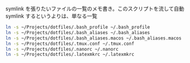 symlink を張りたいファイルの一覧のメモ書き。このスクリプトを流して自動 symlink するというよりは、単なる一覧

```bash
ln -s ~/Projects/dotfiles/.bash_profile ~/.bash_profile
ln -s ~/Projects/dotfiles/.bash_aliases ~/.bash_aliases
ln -s ~/Projects/dotfiles/.bash_aliases.macos ~/.bash_aliases.macos
ln -s ~/Projects/dotfiles/.tmux.conf ~/.tmux.conf
ln -s ~/Projects/dotfiles/.nanorc ~/.nanorc
ln -s ~/Projects/dotfiles/.latexmkrc ~/.latexmkrc
```